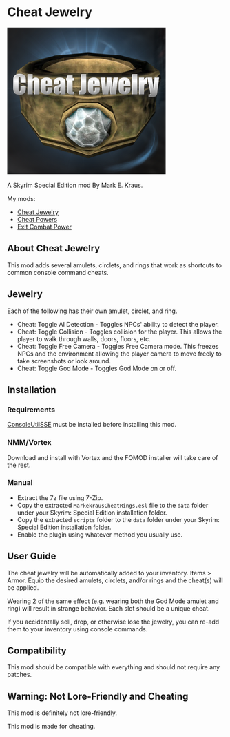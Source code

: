 # Cheat Jewelry

![Cheat Jewelry](logo.png)

A Skyrim Special Edition mod By Mark E. Kraus.

My mods:

* [Cheat Jewelry](https://www.nexusmods.com/skyrimspecialedition/mods/58973)
* [Cheat Powers](https://www.nexusmods.com/skyrimspecialedition/mods/58892)
* [Exit Combat Power](https://www.nexusmods.com/skyrimspecialedition/mods/58651)

## About Cheat Jewelry

This mod adds several amulets, circlets, and rings that work as shortcuts to common console command cheats.

## Jewelry

Each of the following has their own amulet, circlet, and ring.

* Cheat: Toggle AI Detection - Toggles NPCs' ability to detect the player.
* Cheat: Toggle Collision - Toggles collision for the player. This allows the player to walk through walls, doors, floors, etc.
* Cheat: Toggle Free Camera - Toggles Free Camera mode. This freezes NPCs and the environment allowing the player camera to move freely to take screenshots or look around.
* Cheat: Toggle God Mode - Toggles God Mode on or off.

## Installation

### Requirements

[ConsoleUtilSSE](https://www.nexusmods.com/skyrimspecialedition/mods/24858) must be installed before installing this mod.

### NMM/Vortex

Download and install with Vortex and the FOMOD installer will take care of the rest.

### Manual

* Extract the 7z file using 7-Zip.
* Copy the extracted `MarkekrausCheatRings.esl` file to the `data` folder under your Skyrim: Special Edition installation folder.
* Copy the extracted `scripts` folder to the `data` folder under your Skyrim: Special Edition installation folder.
* Enable the plugin using whatever method you usually use.

## User Guide

The cheat jewelry will be automatically added to your inventory. Items > Armor. Equip the desired amulets, circlets, and/or rings and the cheat(s) will be applied.

Wearing 2 of the same effect (e.g. wearing both the God Mode amulet and ring) will result in strange behavior. Each slot should be a unique cheat.

If you accidentally sell, drop, or otherwise lose the jewelry, you can re-add them to your inventory using console commands.

## Compatibility

This mod should be compatible with everything and should not require any patches.

## Warning: Not Lore-Friendly and Cheating

This mod is definitely not lore-friendly.

This mod is made for cheating.
